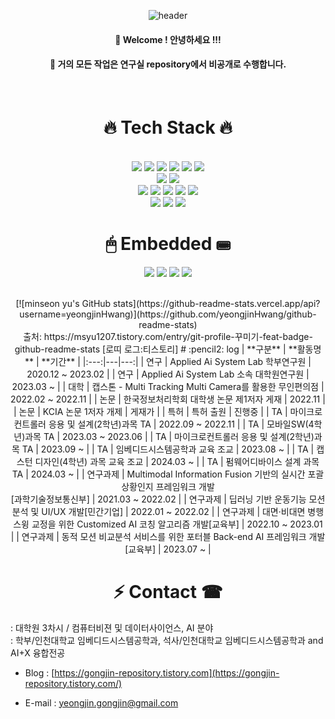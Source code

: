 <div align="center"> 

![header](https://capsule-render.vercel.app/api?type=cylinder&color=000000&height=150&section=header&text=yeongjinHwang&fontColor=ffffff&fontSize=70&animation=fadeIn&fontAlignY=55&desc=%20&descAlignY=62&descAlign=62)
  
####  :wave: Welcome ! 안녕하세요 !!!
####  :wave: 거의 모든 작업은 연구실 repository에서 비공개로 수행합니다.
  
 <br/>
  
# 🔥 Tech Stack 🔥
  
 <br/>
 
<img src="https://img.shields.io/badge/python-3776AB?style=for-the-badge&logo=python&logoColor=white">   
<img src="https://img.shields.io/badge/JavaScript-F7DF1E?style=for-the-badge&logo=JavaScript&logoColor=white">
<img src="https://img.shields.io/badge/typescript-3178C6?style=for-the-badge&logo=typescript&logoColor=white">
<img src="https://img.shields.io/badge/C-A8B9CC?style=for-the-badge&logo=C&logoColor=white">
<img src="https://img.shields.io/badge/Cpp-512BD4?style=for-the-badge&logo=Cpp&logoColor=white">
<img src="https://img.shields.io/badge/C++-00599C?style=for-the-badge&logo=C++&logoColor=white">

 <br/>

<img src="https://img.shields.io/badge/flask-000000?style=for-the-badge&logo=flask&logoColor=white"> 
<img src="https://img.shields.io/badge/nodedotjs-339933?style=for-the-badge&logo=nodedotjs&logoColor=white">

 <br/>
 
<img src="https://img.shields.io/badge/postgresql-4169E1?style=for-the-badge&logo=postgresql&logoColor=white"> 
<img src="https://img.shields.io/badge/phpmyadmin-6C78AF?style=for-the-badge&logo=phpmyadmin&logoColor=white"> 
<img src="https://img.shields.io/badge/typeform-262627?style=for-the-badge&logo=typeform&logoColor=white">
<img src="https://img.shields.io/badge/awslambda-FF9900?style=for-the-badge&logo=awslambda&logoColor=white">
<img src="https://img.shields.io/badge/aws-232F3E?style=for-the-badge&logo=Amazon aws&logoColor=white">


 <br/>
 
<img src="https://img.shields.io/badge/github-181717?style=for-the-badge&logo=github&logoColor=white">
<img src="https://img.shields.io/badge/sourcetree-0052CC?style=for-the-badge&logo=sourcetree&logoColor=white">
<img src="https://img.shields.io/badge/VSCode-007ACC?style=for-the-badge&logo=VisualStudioCode&logoColor=white">
 
 <br/>
   
# 🖱 Embedded ⌨
<img src="https://img.shields.io/badge/Arduino-black?style={flat}&logo=arduino&logoColor=sky"/> <img src="https://img.shields.io/badge/micro:bit-black?style={flat}&logo=micro:bit&logoColor=00ED00"/>  <img src="https://img.shields.io/badge/Raspberry Pi-red?style={flat}&logo=raspberrypi&logoColor=black"/>  <img src="https://img.shields.io/badge/ESP32-black?style={flat}&logo=Espressif&logoColor=red"/>

 <br/>
[![minseon yu's GitHub stats](https://github-readme-stats.vercel.app/api?username=yeongjinHwang)](https://github.com/yeongjinHwang/github-readme-stats)
 <br/>
출처: https://msyu1207.tistory.com/entry/git-profile-꾸미기-feat-badge-github-readme-stats [로띠 로그:티스토리]
# :pencil2:  log
| **구분** | **활동명** | **기간** |
|:---:|---|---:|
| 연구 | Applied Ai System Lab 학부연구원 | 2020.12 ~ 2023.02 |
| 연구 | Applied Ai System Lab 소속 대학원연구원 | 2023.03 ~ |
| 대학 | 캡스톤 - Multi Tracking Multi Camera를 활용한 무인편의점 | 2022.02 ~ 2022.11 |
| 논문 | 한국정보처리학회 대학생 논문 제1저자 게재 | 2022.11 |
| 논문 | KCIA 논문 1저자 개제 | 게재가 |
| 특허 | 특허 출원 | 진행중 |
| TA | 마이크로컨트롤러 응용 및 설계(2학년)과목 TA | 2022.09 ~ 2022.11 |
| TA | 모바일SW(4학년)과목 TA | 2023.03 ~ 2023.06 |
| TA | 마이크로컨트롤러 응용 및 설계(2학년)과목 TA | 2023.09 ~ |
| TA | 임베디드시스템공학과 교육 조교 | 2023.08 ~ |
| TA | 캡스턴 디자인(4학년) 과목 교육 조교 | 2024.03 ~ |
| TA | 펌웨어디바이스 설계 과목 TA | 2024.03 ~ |
| 연구과제 | Multimodal Information Fusion 기반의 실시간 포괄상황인지 프레임워크 개발<br/>[과학기술정보통신부] | 2021.03 ~ 2022.02 |
| 연구과제 | 딥러닝 기반 운동기능 모션분석 및 UI/UX 개발[민간기업] | 2022.01 ~ 2022.02 |
| 연구과제 | 대면·비대면 병행 스윙 교정을 위한 Customized AI 코칭 알고리즘 개발[교육부] | 2022.10 ~ 2023.01 |
| 연구과제 | 동적 모션 비교분석 서비스를 위한 포터블 Back-end AI 프레임워크 개발[교육부] | 2023.07 ~ |

  <br/>
  
  
  # ⚡ Contact ☎

<div align="left">
  
   
: 대학원 3차시 / 컴퓨터비젼 및 데이터사이언스, AI 분야
  <br/>
: 학부/인천대학교 임베디드시스템공학과, 석사/인천대학교 임베디드시스템공학과 and AI+X 융합전공

- Blog : [https://gongjin-repository.tistory.com](https://gongjin-repository.tistory.com/)

- E-mail : yeongjin.gongjin@gmail.com

